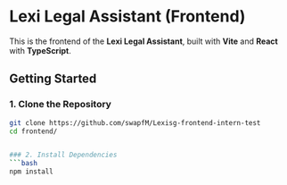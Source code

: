 # Lexi Legal Assistant (Frontend)

This is the frontend of the **Lexi Legal Assistant**, built with **Vite** and **React** with **TypeScript**.

## Getting Started

### 1. Clone the Repository

```bash
git clone https://github.com/swapfM/Lexisg-frontend-intern-test
cd frontend/


### 2. Install Dependencies
```bash
npm install


